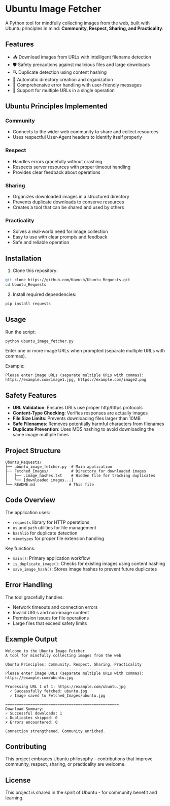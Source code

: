 # Ubuntu Image Fetcher

A Python tool for mindfully collecting images from the web, built with Ubuntu principles in mind: **Community, Respect, Sharing, and Practicality**.

## Features

- 📥 Download images from URLs with intelligent filename detection
- 🛡️ Safety precautions against malicious files and large downloads
- 🔍 Duplicate detection using content hashing
- 📁 Automatic directory creation and organization
- 🚦 Comprehensive error handling with user-friendly messages
- 🔄 Support for multiple URLs in a single operation

## Ubuntu Principles Implemented

### Community
- Connects to the wider web community to share and collect resources
- Uses respectful User-Agent headers to identify itself properly

### Respect
- Handles errors gracefully without crashing
- Respects server resources with proper timeout handling
- Provides clear feedback about operations

### Sharing
- Organizes downloaded images in a structured directory
- Prevents duplicate downloads to conserve resources
- Creates a tool that can be shared and used by others

### Practicality
- Solves a real-world need for image collection
- Easy to use with clear prompts and feedback
- Safe and reliable operation

## Installation

1. Clone this repository:
```bash
git clone https://github.com/Kavush/Ubuntu_Requests.git
cd Ubuntu_Requests
```

2. Install required dependencies:
```bash
pip install requests
```

## Usage

Run the script:
```bash
python ubuntu_image_fetcher.py
```

Enter one or more image URLs when prompted (separate multiple URLs with commas).

Example:
```
Please enter image URLs (separate multiple URLs with commas): https://example.com/image1.jpg, https://example.com/image2.png
```

## Safety Features

- **URL Validation**: Ensures URLs use proper http/https protocols
- **Content-Type Checking**: Verifies responses are actually images
- **File Size Limits**: Prevents downloading files larger than 10MB
- **Safe Filenames**: Removes potentially harmful characters from filenames
- **Duplicate Prevention**: Uses MD5 hashing to avoid downloading the same image multiple times

## Project Structure

```
Ubuntu_Requests/
├── ubuntu_image_fetcher.py  # Main application
├── Fetched_Images/          # Directory for downloaded images
│   ├── .image_hashes.txt    # Hidden file for tracking duplicates
│   └── [downloaded images...]
└── README.md               # This file
```

## Code Overview

The application uses:
- `requests` library for HTTP operations
- `os` and `path` utilities for file management
- `hashlib` for duplicate detection
- `mimetypes` for proper file extension handling

Key functions:
- `main()`: Primary application workflow
- `is_duplicate_image()`: Checks for existing images using content hashing
- `save_image_hash()`: Stores image hashes to prevent future duplicates

## Error Handling

The tool gracefully handles:
- Network timeouts and connection errors
- Invalid URLs and non-image content
- Permission issues for file operations
- Large files that exceed safety limits

## Example Output

```
Welcome to the Ubuntu Image Fetcher
A tool for mindfully collecting images from the web

Ubuntu Principles: Community, Respect, Sharing, Practicality
--------------------------------------------------
Please enter image URLs (separate multiple URLs with commas): https://example.com/ubuntu.jpg

Processing URL 1 of 1: https://example.com/ubuntu.jpg
  ✓ Successfully fetched: ubuntu.jpg
  ✓ Image saved to Fetched_Images/ubuntu.jpg

==================================================
Download Summary:
✓ Successful downloads: 1
⚠ Duplicates skipped: 0
✗ Errors encountered: 0

Connection strengthened. Community enriched.
```

## Contributing

This project embraces Ubuntu philosophy - contributions that improve community, respect, sharing, or practicality are welcome.

## License

This project is shared in the spirit of Ubuntu - for community benefit and learning.
